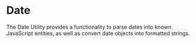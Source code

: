 Date
========

The Date Utility provides a functionality to parse dates into known
JavaScript entities, as well as convert date objects into formatted strings.

